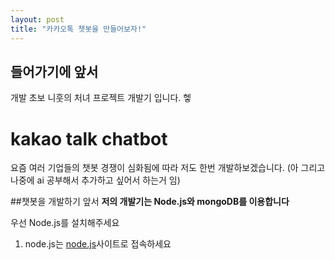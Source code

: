 ```yaml
---
layout: post
title: "카카오톡 챗봇을 만들어보자!"
---
```

## 들어가기에 앞서

개발 초보 니훗의 처녀 프로젝트 개발기 입니다. 
헿

# kakao talk chatbot
요즘 여러 기업들의 챗봇 경쟁이 심화됨에 따라
저도 한번 개발하보겠습니다.
(아 그리고 나중에 ai 공부해서 추가하고 싶어서 하는거 임)

##챗봇을 개발하기 앞서
**저의 개발기는 Node.js와 mongoDB를 이용합니다**

우선 Node.js를 설치해주세요
1. node.js는 [node.js]사이트로 접속하세요




[node.js]: http://nodejs.org